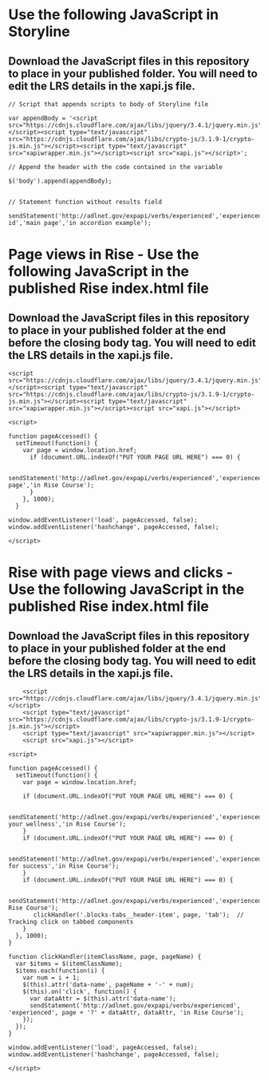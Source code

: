 # Use the following JavaScript in Storyline
## Download the JavaScript files in this repository to place in your published folder. You will need to edit the LRS details in the xapi.js file.

```
// Script that appends scripts to body of Storyline file

var appendBody = '<script src="https://cdnjs.cloudflare.com/ajax/libs/jquery/3.4.1/jquery.min.js"></script><script type="text/javascript" src="https://cdnjs.cloudflare.com/ajax/libs/crypto-js/3.1.9-1/crypto-js.min.js"></script><script type="text/javascript" src="xapiwrapper.min.js"></script><script src="xapi.js"></script>';

// Append the header with the code contained in the variable

$('body').append(appendBody);


// Statement function without results field

sendStatement('http://adlnet.gov/expapi/verbs/experienced','experienced','http://example.com/activity-id','main page','in accordion example');
```

# Page views in Rise - Use the following JavaScript in the published Rise index.html file
## Download the JavaScript files in this repository to place in your published folder at the end before the closing body tag. You will need to edit the LRS details in the xapi.js file.


```
<script src="https://cdnjs.cloudflare.com/ajax/libs/jquery/3.4.1/jquery.min.js"></script><script type="text/javascript" src="https://cdnjs.cloudflare.com/ajax/libs/crypto-js/3.1.9-1/crypto-js.min.js"></script><script type="text/javascript" src="xapiwrapper.min.js"></script><script src="xapi.js"></script>

<script>

function pageAccessed() {
  setTimeout(function() {
    var page = window.location.href;
      if (document.URL.indexOf("PUT YOUR PAGE URL HERE") === 0) {

        sendStatement('http://adlnet.gov/expapi/verbs/experienced','experienced',page,'Some page','in Rise Course');
      }
    }, 1000);
  }

window.addEventListener('load', pageAccessed, false);
window.addEventListener('hashchange', pageAccessed, false);

</script>
```
# Rise with page views and clicks - Use the following JavaScript in the published Rise index.html file
## Download the JavaScript files in this repository to place in your published folder at the end before the closing body tag. You will need to edit the LRS details in the xapi.js file.

```
    <script src="https://cdnjs.cloudflare.com/ajax/libs/jquery/3.4.1/jquery.min.js"></script>
    <script type="text/javascript" src="https://cdnjs.cloudflare.com/ajax/libs/crypto-js/3.1.9-1/crypto-js.min.js"></script>
    <script type="text/javascript" src="xapiwrapper.min.js"></script>
    <script src="xapi.js"></script>

<script>

function pageAccessed() {
  setTimeout(function() {
    var page = window.location.href;

    if (document.URL.indexOf("PUT YOUR PAGE URL HERE") === 0) {

      sendStatement('http://adlnet.gov/expapi/verbs/experienced','experienced',page,'Gauging your wellness','in Rise Course');
    }
    if (document.URL.indexOf("PUT YOUR PAGE URL HERE") === 0) {

      sendStatement('http://adlnet.gov/expapi/verbs/experienced','experienced',page,'Stretching for success','in Rise Course');
    }
    if (document.URL.indexOf("PUT YOUR PAGE URL HERE") === 0) {

      sendStatement('http://adlnet.gov/expapi/verbs/experienced','experienced',page,'Stress','in Rise Course');
       clickHandler('.blocks-tabs__header-item', page, 'tab');  // Tracking click on tabbed components
    }
  }, 1000);
}

function clickHandler(itemClassName, page, pageName) {
  var $items = $(itemClassName);
  $items.each(function(i) {
    var num = i + 1;
    $(this).attr('data-name', pageName + '-' + num);
    $(this).on('click', function() {
      var dataAttr = $(this).attr('data-name');
      sendStatement('http://adlnet.gov/expapi/verbs/experienced', 'experienced', page + '?' + dataAttr, dataAttr, 'in Rise Course');
    });
  });
}

window.addEventListener('load', pageAccessed, false);
window.addEventListener('hashchange', pageAccessed, false);

</script>
```
